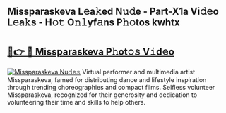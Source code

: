 ## Missparaskeva L𝚎a𝚔ed N𝚞𝚍e - Part-X1a Vi𝚍𝚎o L𝚎a𝚔s - H𝚘𝚝 O𝚗𝚕yf𝚊ns P𝚑𝚘tos kwhtx

# <h2><a href="http://kf65ub7.oniu.top/?m=Missparaskeva">🔗👉 🔴 Missparaskeva P𝚑ot𝚘𝚜 V𝚒d𝚎o</a></h2>

[![Missparaskeva Nu𝚍e𝚜](https://i.imgur.com/0qMVB7G.gif)](http://kf65ub7.oniu.top/?m=Missparaskeva)
Virtual performer and multimedia artist Missparaskeva, famed for distributing dance and lifestyle inspiration through trending choreographies and compact films. Selfless volunteer Missparaskeva, recognized for their generosity and dedication to volunteering their time and skills to help others.  
